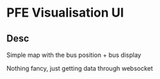 # PFE Visualisation UI

## Desc

Simple map with the bus position + bus display

Nothing fancy, just getting data through websocket